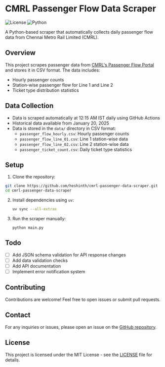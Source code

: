 # CMRL Passenger Flow Data Scraper

![License](https://img.shields.io/github/license/heshinth/cmrl-passenger-data-scraper)
![Python](https://img.shields.io/badge/python-3.12-blue.svg)

A Python-based scraper that automatically collects daily passenger flow data from Chennai Metro Rail Limited (CMRL).

## Overview

This project scrapes passenger data from [CMRL's Passenger Flow Portal](https://commuters-data.chennaimetrorail.org/passengerflow) and stores it in CSV format. The data includes:

- Hourly passenger counts
- Station-wise passenger flow for Line 1 and Line 2
- Ticket type distribution statistics

## Data Collection

- Data is scraped automatically at 12:15 AM IST daily using GitHub Actions
- Historical data available from January 20, 2025
- Data is stored in the `data/` directory in CSV format:
  - `passenger_flow_hourly.csv`: Hourly passenger counts
  - `passenger_flow_line_01.csv`: Line 1 station-wise data
  - `passenger_flow_line_02.csv`: Line 2 station-wise data
  - `passenger_ticket_count.csv`: Daily ticket type statistics

## Setup

1. Clone the repository:

```bash
git clone https://github.com/heshinth/cmrl-passenger-data-scraper.git
cd cmrl-passenger-data-scraper
```

2. Install dependencies using `uv`:

   ```bash
   uv sync --all-extras
   ```

3. Run the scraper manually:
   ```
   python main.py
   ```

## Todo

- [ ] Add JSON schema validation for API response changes
- [ ] Add data validation checks
- [ ] Add API documentation
- [ ] Implement error notification system

## Contributing

Contributions are welcome! Feel free to open issues or submit pull requests.

## Contact

For any inquiries or issues, please open an issue on the [GitHub repository](https://github.com/heshinth/cmrl-passenger-data-scraper/issues).

## License

This project is licensed under the MIT License - see the [LICENSE](LICENSE) file for details.

